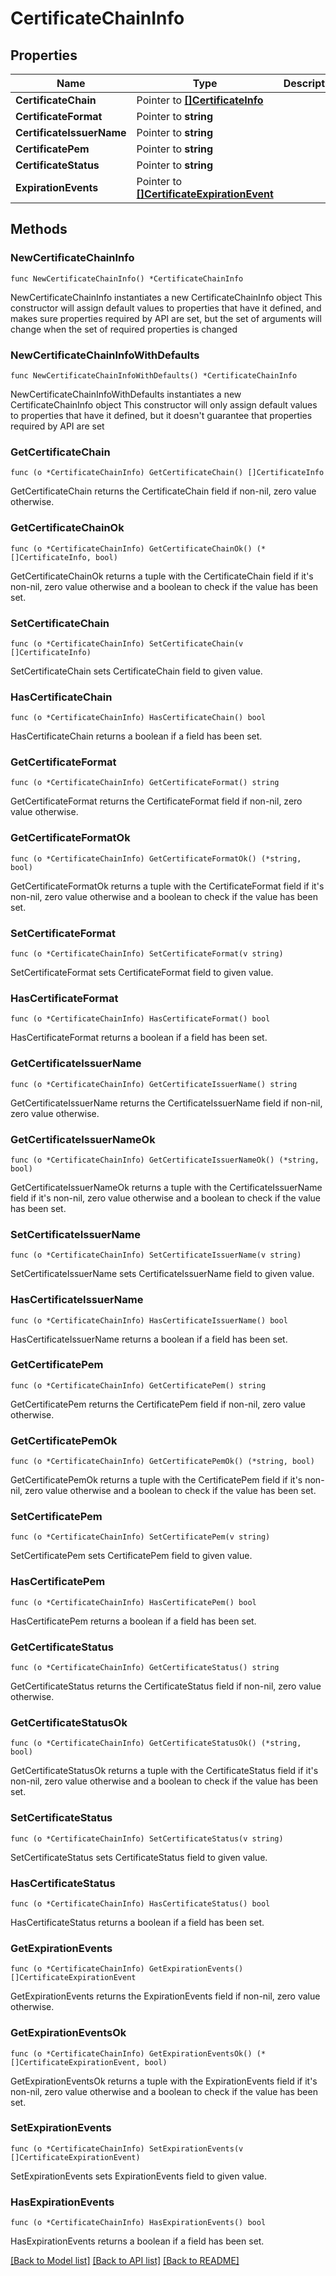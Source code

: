 # CertificateChainInfo

## Properties

Name | Type | Description | Notes
------------ | ------------- | ------------- | -------------
**CertificateChain** | Pointer to [**[]CertificateInfo**](CertificateInfo.md) |  | [optional] 
**CertificateFormat** | Pointer to **string** |  | [optional] 
**CertificateIssuerName** | Pointer to **string** |  | [optional] 
**CertificatePem** | Pointer to **string** |  | [optional] 
**CertificateStatus** | Pointer to **string** |  | [optional] 
**ExpirationEvents** | Pointer to [**[]CertificateExpirationEvent**](CertificateExpirationEvent.md) |  | [optional] 

## Methods

### NewCertificateChainInfo

`func NewCertificateChainInfo() *CertificateChainInfo`

NewCertificateChainInfo instantiates a new CertificateChainInfo object
This constructor will assign default values to properties that have it defined,
and makes sure properties required by API are set, but the set of arguments
will change when the set of required properties is changed

### NewCertificateChainInfoWithDefaults

`func NewCertificateChainInfoWithDefaults() *CertificateChainInfo`

NewCertificateChainInfoWithDefaults instantiates a new CertificateChainInfo object
This constructor will only assign default values to properties that have it defined,
but it doesn't guarantee that properties required by API are set

### GetCertificateChain

`func (o *CertificateChainInfo) GetCertificateChain() []CertificateInfo`

GetCertificateChain returns the CertificateChain field if non-nil, zero value otherwise.

### GetCertificateChainOk

`func (o *CertificateChainInfo) GetCertificateChainOk() (*[]CertificateInfo, bool)`

GetCertificateChainOk returns a tuple with the CertificateChain field if it's non-nil, zero value otherwise
and a boolean to check if the value has been set.

### SetCertificateChain

`func (o *CertificateChainInfo) SetCertificateChain(v []CertificateInfo)`

SetCertificateChain sets CertificateChain field to given value.

### HasCertificateChain

`func (o *CertificateChainInfo) HasCertificateChain() bool`

HasCertificateChain returns a boolean if a field has been set.

### GetCertificateFormat

`func (o *CertificateChainInfo) GetCertificateFormat() string`

GetCertificateFormat returns the CertificateFormat field if non-nil, zero value otherwise.

### GetCertificateFormatOk

`func (o *CertificateChainInfo) GetCertificateFormatOk() (*string, bool)`

GetCertificateFormatOk returns a tuple with the CertificateFormat field if it's non-nil, zero value otherwise
and a boolean to check if the value has been set.

### SetCertificateFormat

`func (o *CertificateChainInfo) SetCertificateFormat(v string)`

SetCertificateFormat sets CertificateFormat field to given value.

### HasCertificateFormat

`func (o *CertificateChainInfo) HasCertificateFormat() bool`

HasCertificateFormat returns a boolean if a field has been set.

### GetCertificateIssuerName

`func (o *CertificateChainInfo) GetCertificateIssuerName() string`

GetCertificateIssuerName returns the CertificateIssuerName field if non-nil, zero value otherwise.

### GetCertificateIssuerNameOk

`func (o *CertificateChainInfo) GetCertificateIssuerNameOk() (*string, bool)`

GetCertificateIssuerNameOk returns a tuple with the CertificateIssuerName field if it's non-nil, zero value otherwise
and a boolean to check if the value has been set.

### SetCertificateIssuerName

`func (o *CertificateChainInfo) SetCertificateIssuerName(v string)`

SetCertificateIssuerName sets CertificateIssuerName field to given value.

### HasCertificateIssuerName

`func (o *CertificateChainInfo) HasCertificateIssuerName() bool`

HasCertificateIssuerName returns a boolean if a field has been set.

### GetCertificatePem

`func (o *CertificateChainInfo) GetCertificatePem() string`

GetCertificatePem returns the CertificatePem field if non-nil, zero value otherwise.

### GetCertificatePemOk

`func (o *CertificateChainInfo) GetCertificatePemOk() (*string, bool)`

GetCertificatePemOk returns a tuple with the CertificatePem field if it's non-nil, zero value otherwise
and a boolean to check if the value has been set.

### SetCertificatePem

`func (o *CertificateChainInfo) SetCertificatePem(v string)`

SetCertificatePem sets CertificatePem field to given value.

### HasCertificatePem

`func (o *CertificateChainInfo) HasCertificatePem() bool`

HasCertificatePem returns a boolean if a field has been set.

### GetCertificateStatus

`func (o *CertificateChainInfo) GetCertificateStatus() string`

GetCertificateStatus returns the CertificateStatus field if non-nil, zero value otherwise.

### GetCertificateStatusOk

`func (o *CertificateChainInfo) GetCertificateStatusOk() (*string, bool)`

GetCertificateStatusOk returns a tuple with the CertificateStatus field if it's non-nil, zero value otherwise
and a boolean to check if the value has been set.

### SetCertificateStatus

`func (o *CertificateChainInfo) SetCertificateStatus(v string)`

SetCertificateStatus sets CertificateStatus field to given value.

### HasCertificateStatus

`func (o *CertificateChainInfo) HasCertificateStatus() bool`

HasCertificateStatus returns a boolean if a field has been set.

### GetExpirationEvents

`func (o *CertificateChainInfo) GetExpirationEvents() []CertificateExpirationEvent`

GetExpirationEvents returns the ExpirationEvents field if non-nil, zero value otherwise.

### GetExpirationEventsOk

`func (o *CertificateChainInfo) GetExpirationEventsOk() (*[]CertificateExpirationEvent, bool)`

GetExpirationEventsOk returns a tuple with the ExpirationEvents field if it's non-nil, zero value otherwise
and a boolean to check if the value has been set.

### SetExpirationEvents

`func (o *CertificateChainInfo) SetExpirationEvents(v []CertificateExpirationEvent)`

SetExpirationEvents sets ExpirationEvents field to given value.

### HasExpirationEvents

`func (o *CertificateChainInfo) HasExpirationEvents() bool`

HasExpirationEvents returns a boolean if a field has been set.


[[Back to Model list]](../README.md#documentation-for-models) [[Back to API list]](../README.md#documentation-for-api-endpoints) [[Back to README]](../README.md)


